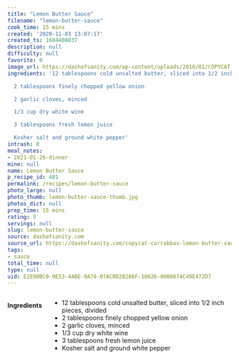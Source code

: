 ```yaml
---
title: "Lemon Butter Sauce"
filename: "lemon-butter-sauce"
cook_time: 15 mins
created: '2020-11-03 13:07:17'
created_ts: 1604408837
description: null
difficulty: null
favorite: 0
image_url: https://dashofsanity.com/wp-content/uploads/2018/01/COPYCAT-CARRABBAS-LEMON-BUTTER-SAUCE.png
ingredients: '12 tablespoons cold unsalted butter, sliced into 1/2 inch pieces, divided

  2 tablespoons finely chopped yellow onion

  2 garlic cloves, minced

  1/3 cup dry white wine

  3 tablespoons fresh lemon juice

  Kosher salt and ground white pepper'
intrash: 0
meal_notes:
- 2021-01-26-dinner
mine: null
name: Lemon Butter Sauce
p_recipe_id: 401
permalink: /recipes/lemon-butter-sauce
photo_large: null
photo_thumb: lemon-butter-sauce-thumb.jpg
photos_dict: null
prep_time: 15 mins
rating: 5
servings: null
slug: lemon-butter-sauce
source: dashofsanity.com
source_url: https://dashofsanity.com/copycat-carrabbas-lemon-butter-sauce/
tags:
- sauce
total_time: null
type: null
uid: E2E90BC0-9E53-4ABE-9A74-07AC0D2B286F-10626-0000074C49E472D7
---
```

<div class="large-8 medium-7 columns" id="writeup">	</div><!-- #writeup -->
</div><!-- #row-one -->
<div class="row" id="row-two">	<div class="medium-4 small-5 columns" id="ingredients"><h4>Ingredients</h4><div class="box box-ingredients content"><ul>
<li>12 tablespoons cold unsalted butter, sliced into 1/2 inch pieces, divided</li>
<li>2 tablespoons finely chopped yellow onion</li>
<li>2 garlic cloves, minced</li>
<li>1/3 cup dry white wine</li>
<li>3 tablespoons fresh lemon juice</li>
<li>Kosher salt and ground white pepper</li>
</ul>
</div>	</div>	<div class="medium-6 small-7 columns" id="directions">	</div>